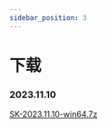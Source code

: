 ```yaml
---
sidebar_position: 3
---
```


# 下载

### 2023.11.10
[SK-2023.11.10-win64.7z](https://codeberg.org/editfund/SK/releases/download/2023.11.10/SK-2023.11.10-win64.7z)
